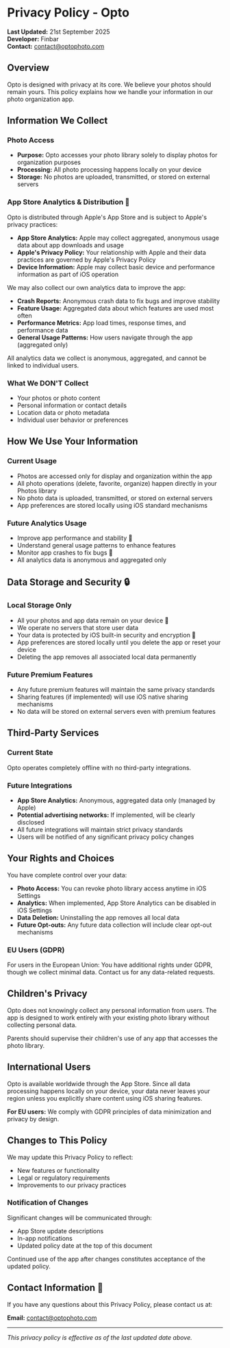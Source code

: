 # Privacy Policy - Opto

**Last Updated:** 21st September 2025  
**Developer:** Finbar  
**Contact:** contact@optophoto.com

## Overview

Opto is designed with privacy at its core. We believe your photos should remain yours. This policy explains how we handle your information in our photo organization app.

## Information We Collect

### Photo Access
- **Purpose:** Opto accesses your photo library solely to display photos for organization purposes
- **Processing:** All photo processing happens locally on your device
- **Storage:** No photos are uploaded, transmitted, or stored on external servers

### App Store Analytics & Distribution 📱
Opto is distributed through Apple's App Store and is subject to Apple's privacy practices:

- **App Store Analytics:** Apple may collect aggregated, anonymous usage data about app downloads and usage
- **Apple's Privacy Policy:** Your relationship with Apple and their data practices are governed by Apple's Privacy Policy
- **Device Information:** Apple may collect basic device and performance information as part of iOS operation

We may also collect our own analytics data to improve the app:
- **Crash Reports:** Anonymous crash data to fix bugs and improve stability
- **Feature Usage:** Aggregated data about which features are used most often
- **Performance Metrics:** App load times, response times, and performance data
- **General Usage Patterns:** How users navigate through the app (aggregated only)

All analytics data we collect is anonymous, aggregated, and cannot be linked to individual users.

### What We DON'T Collect
- Your photos or photo content
- Personal information or contact details
- Location data or photo metadata
- Individual user behavior or preferences

## How We Use Your Information

### Current Usage
- Photos are accessed only for display and organization within the app
- All photo operations (delete, favorite, organize) happen directly in your Photos library
- No photo data is uploaded, transmitted, or stored on external servers
- App preferences are stored locally using iOS standard mechanisms

### Future Analytics Usage
- Improve app performance and stability 🚀
- Understand general usage patterns to enhance features
- Monitor app crashes to fix bugs 🐛
- All analytics data is anonymous and aggregated only

## Data Storage and Security 🔒

### Local Storage Only
- All your photos and app data remain on your device 📱
- We operate no servers that store user data
- Your data is protected by iOS built-in security and encryption 🔐
- App preferences are stored locally until you delete the app or reset your device
- Deleting the app removes all associated local data permanently

### Future Premium Features
- Any future premium features will maintain the same privacy standards
- Sharing features (if implemented) will use iOS native sharing mechanisms
- No data will be stored on external servers even with premium features

## Third-Party Services

### Current State
Opto operates completely offline with no third-party integrations.

### Future Integrations
- **App Store Analytics:** Anonymous, aggregated data only (managed by Apple)
- **Potential advertising networks:** If implemented, will be clearly disclosed
- All future integrations will maintain strict privacy standards
- Users will be notified of any significant privacy policy changes

## Your Rights and Choices

You have complete control over your data:

- **Photo Access:** You can revoke photo library access anytime in iOS Settings
- **Analytics:** When implemented, App Store Analytics can be disabled in iOS Settings  
- **Data Deletion:** Uninstalling the app removes all local data
- **Future Opt-outs:** Any future data collection will include clear opt-out mechanisms

### EU Users (GDPR)
For users in the European Union: You have additional rights under GDPR, though we collect minimal data. Contact us for any data-related requests.

## Children's Privacy

Opto does not knowingly collect any personal information from users. The app is designed to work entirely with your existing photo library without collecting personal data.

Parents should supervise their children's use of any app that accesses the photo library.

## International Users

Opto is available worldwide through the App Store. Since all data processing happens locally on your device, your data never leaves your region unless you explicitly share content using iOS sharing features.

**For EU users:** We comply with GDPR principles of data minimization and privacy by design.

## Changes to This Policy

We may update this Privacy Policy to reflect:
- New features or functionality
- Legal or regulatory requirements  
- Improvements to our privacy practices

### Notification of Changes
Significant changes will be communicated through:
- App Store update descriptions
- In-app notifications
- Updated policy date at the top of this document

Continued use of the app after changes constitutes acceptance of the updated policy.

## Contact Information 📧

If you have any questions about this Privacy Policy, please contact us at:

**Email:** contact@optophoto.com

---

*This privacy policy is effective as of the last updated date above.*
